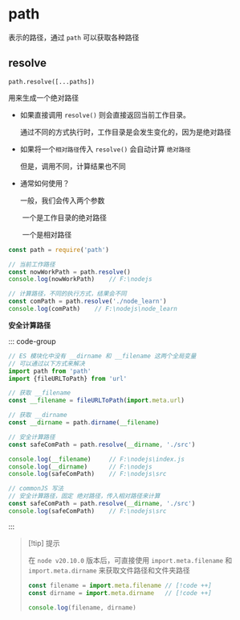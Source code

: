 # path

表示的路径，通过 `path` 可以获取各种路径

## resolve

`path.resolve([...paths])`

用来生成一个绝对路径

- 如果直接调用 `resolve()` 则会直接返回当前工作目录。

    通过不同的方式执行时，工作目录是会发生变化的，因为是绝对路径

- 如果将一个`相对路径`传入 `resolve()` 会自动计算 `绝对路径`

    但是，调用不同，计算结果也不同

- 通常如何使用？

    一般，我们会传入两个参数

    ​	一个是工作目录的绝对路径

    ​	一个是相对路径

```javascript
const path = require('path')

// 当前工作路径
const nowWorkPath = path.resolve()
console.log(nowWorkPath)    // F:\nodejs

// 计算路径，不同的执行方式，结果会不同
const comPath = path.resolve('./node_learn')
console.log(comPath)    // F:\nodejs\node_learn
```

**安全计算路径**

::: code-group

``` javascript [ES] {7,10,13}
// ES 模块化中没有 __dirname 和 __filename 这两个全局变量
// 可以通过以下方式来解决
import path from 'path'
import {fileURLToPath} from 'url'

// 获取 __filename
const __filename = fileURLToPath(import.meta.url)

// 获取 __dirname
const __dirname = path.dirname(__filename)

// 安全计算路径
const safeComPath = path.resolve(__dirname, './src')

console.log(__filename) 	// F:\nodejs\index.js
console.log(__dirname)  	// F:\nodejs
console.log(safeComPath)    // F:\nodejs\src
```



``` javascript [commonJS] {3}
// commonJS 写法
// 安全计算路径，固定 绝对路径，传入相对路径来计算
const safeComPath = path.resolve(__dirname, './src')
console.log(safeComPath)    // F:\nodejs\src
```

:::



> [!tip] 提示
>
> 在 `node v20.10.0` 版本后，可直接使用 `import.meta.filename` 和 `import.meta.dirname` 来获取文件路径和文件夹路径
>
> ```javascript
> const filename = import.meta.filename	// [!code ++]
> const dirname = import.meta.dirname	// [!code ++]
> 
> console.log(filename, dirname)
> ```

